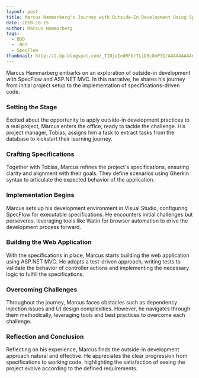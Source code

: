 ```yaml
---
layout: post
title: Marcus Hammarberg's Journey with Outside-In Development Using SpecFlow
date: 2010-10-15
author: Marcus Hammarberg
tags:
  - BDD
  - .NET
  - SpecFlow
thumbnail: http://2.bp.blogspot.com/_TI0jeIedRFk/TLiD5c8mP3I/AAAAAAAAAnM/Hk25KeDJi-s/s72-c/Screen+shot+2010-10-15+at+12.34.49.png
---
```


Marcus Hammarberg embarks on an exploration of outside-in development with SpecFlow and ASP.NET MVC. In this narrative, he shares his journey from initial project setup to the implementation of specifications-driven code.

### Setting the Stage

Excited about the opportunity to apply outside-in development practices to a real project, Marcus enters the office, ready to tackle the challenge. His project manager, Tobias, assigns him a task to extract tasks from the database to kickstart their learning journey.

### Crafting Specifications

Together with Tobias, Marcus refines the project's specifications, ensuring clarity and alignment with their goals. They define scenarios using Gherkin syntax to articulate the expected behavior of the application.

### Implementation Begins

Marcus sets up his development environment in Visual Studio, configuring SpecFlow for executable specifications. He encounters initial challenges but perseveres, leveraging tools like Watin for browser automation to drive the development process forward.

### Building the Web Application

With the specifications in place, Marcus starts building the web application using ASP.NET MVC. He adopts a test-driven approach, writing tests to validate the behavior of controller actions and implementing the necessary logic to fulfill the specifications.

### Overcoming Challenges

Throughout the journey, Marcus faces obstacles such as dependency injection issues and UI design complexities. However, he navigates through them methodically, leveraging tools and best practices to overcome each challenge.

### Reflection and Conclusion

Reflecting on his experience, Marcus finds the outside-in development approach natural and effective. He appreciates the clear progression from specifications to working code, highlighting the satisfaction of seeing the project evolve according to the defined requirements.
